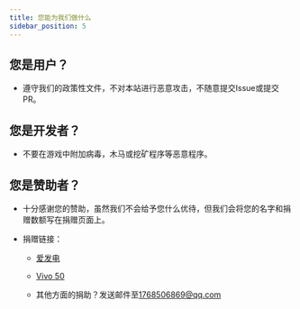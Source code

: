 ```yaml
---
title: 您能为我们做什么
sidebar_position: 5
---
```

## 您是用户？

- 遵守我们的政策性文件，不对本站进行恶意攻击，不随意提交Issue或提交PR。
  

## 您是开发者？

- 不要在游戏中附加病毒，木马或挖矿程序等恶意程序。
  

## 您是赞助者？

- 十分感谢您的赞助，虽然我们不会给予您什么优待，但我们会将您的名字和捐赠数额写在捐赠页面上。
  
- 捐赠链接：
  
  - [爱发电](https://afdian.net/a/DTDownSite)
    
  - [Vivo 50](https://download.zxpweb.eu.org/reward.png?preview)
    
  - 其他方面的捐助？发送邮件至[1768506869@qq.com](mailto:1768506869@qq.com)